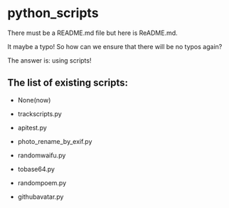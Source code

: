 # python_scripts

There must be a README.md file but here is ReADME.md.

It maybe a typo! So how can we ensure that there will be no typos again?

The answer is: using scripts!

## The list of existing scripts:

- None(now)
- trackscripts.py

- apitest.py

- photo_rename_by_exif.py

- randomwaifu.py

- tobase64.py

- randompoem.py

- githubavatar.py

